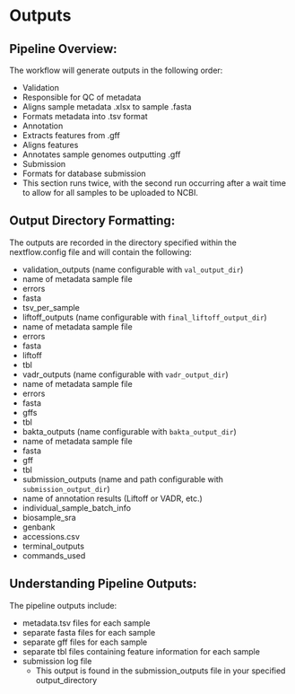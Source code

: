 # Outputs

## Pipeline Overview:
The workflow will generate outputs in the following order:
* Validation
 * Responsible for QC of metadata
 * Aligns sample metadata .xlsx to sample .fasta
 * Formats metadata into .tsv format
* Annotation
 * Extracts features from .gff
 * Aligns features
 * Annotates sample genomes outputting .gff
* Submission
 * Formats for database submission
 * This section runs twice, with the second run occurring after a wait time to allow for all samples to be uploaded to NCBI.

## Output Directory Formatting:
The outputs are recorded in the directory specified within the nextflow.config file and will contain the following:
* validation_outputs (name configurable with `val_output_dir`)
 * name of metadata sample file
  * errors
  * fasta
  * tsv_per_sample
* liftoff_outputs (name configurable with `final_liftoff_output_dir`)
 * name of metadata sample file
  * errors
  * fasta
  * liftoff
  * tbl
* vadr_outputs (name configurable with `vadr_output_dir`)
 * name of metadata sample file
  * errors
  * fasta
  * gffs
  * tbl
* bakta_outputs (name configurable with `bakta_output_dir`)
 * name of metadata sample file
  * fasta
  * gff
  * tbl
* submission_outputs (name and path configurable with `submission_output_dir`)
 * name of annotation results (Liftoff or VADR, etc.)
  * individual_sample_batch_info
   * biosample_sra
   * genbank
   * accessions.csv
  * terminal_outputs
  * commands_used
## Understanding Pipeline Outputs:
The pipeline outputs include:
* metadata.tsv files for each sample
* separate fasta files for each sample
* separate gff files for each sample
* separate tbl files containing feature information for each sample
* submission log file
  * This output is found in the submission_outputs file in your specified output_directory